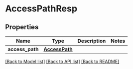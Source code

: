 # AccessPathResp

## Properties
Name | Type | Description | Notes
------------ | ------------- | ------------- | -------------
**access_path** | [**AccessPath**](AccessPath.md) |  | 

[[Back to Model list]](../README.md#documentation-for-models) [[Back to API list]](../README.md#documentation-for-api-endpoints) [[Back to README]](../README.md)



